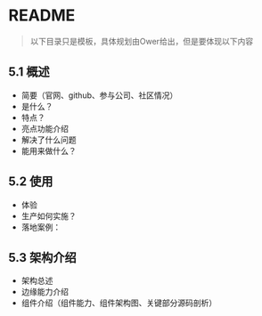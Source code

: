 # README

> 以下目录只是模板，具体规划由Ower给出，但是要体现以下内容

## 5.1 概述

* 简要（官网、github、参与公司、社区情况）
* 是什么？
* 特点？
* 亮点功能介绍
* 解决了什么问题
* 能用来做什么？

## 5.2 使用

* 体验
* 生产如何实施？
* 落地案例：

## 5.3 架构介绍

* 架构总述
* 边缘能力介绍
* 组件介绍（组件能力、组件架构图、关键部分源码剖析）

